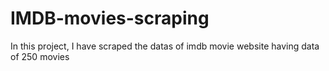 # IMDB-movies-scraping
In this project, I have scraped the datas of imdb movie website having data of 250 movies  
